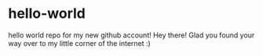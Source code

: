 # hello-world
hello world repo for my new github account!
Hey there! Glad you found your way over to my little corner of the internet :)
